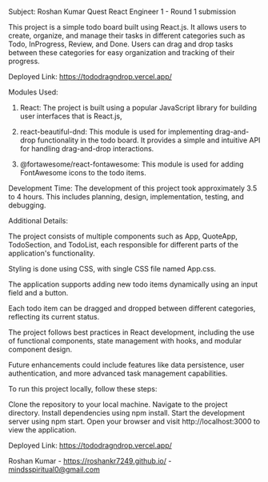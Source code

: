 Subject: Roshan Kumar Quest React Engineer 1 - Round 1 submission

This project is a simple todo board built using React.js. It allows users to create, organize, and manage their tasks in different categories such as Todo, InProgress, Review, and Done.
Users can drag and drop tasks between these categories for easy organization and tracking of their progress.

Deployed Link: https://tododragndrop.vercel.app/

Modules Used:

1. React: The project is built using a popular JavaScript library for building user interfaces that is React.js,

2. react-beautiful-dnd: This module is used for implementing drag-and-drop functionality in the todo board. It provides a simple and intuitive API for handling drag-and-drop interactions.

3. @fortawesome/react-fontawesome: This module is used for adding FontAwesome icons to the todo items.

Development Time:
The development of this project took approximately 3.5 to 4 hours. This includes planning, design, implementation, testing, and debugging.


Additional Details:

The project consists of multiple components such as App, QuoteApp, TodoSection, and TodoList, each responsible for different parts of the application's functionality.

Styling is done using CSS, with single CSS file named App.css.

The application supports adding new todo items dynamically using an input field and a button.

Each todo item can be dragged and dropped between different categories, reflecting its current status.

The project follows best practices in React development, including the use of functional components, state management with hooks, and modular component design.

Future enhancements could include features like data persistence, user authentication, and more advanced task management capabilities.



To run this project locally, follow these steps:

Clone the repository to your local machine.
Navigate to the project directory.
Install dependencies using npm install.
Start the development server using npm start.
Open your browser and visit http://localhost:3000 to view the application.

Deployed Link: https://tododragndrop.vercel.app/

Roshan Kumar - https://roshankr7249.github.io/ - mindsspiritual0@gmail.com
